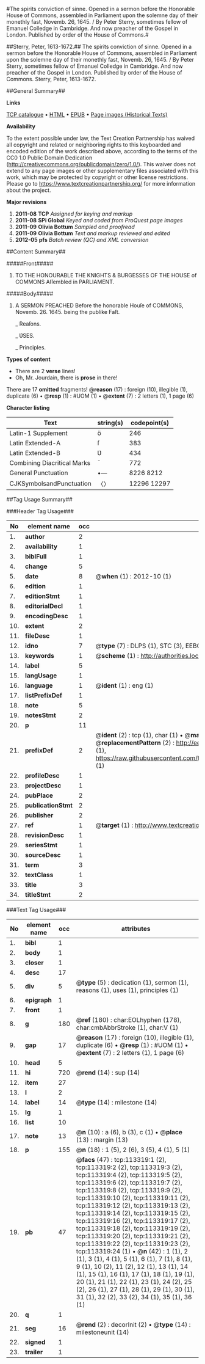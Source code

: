 #The spirits conviction of sinne. Opened in a sermon before the Honorable House of Commons, assembled in Parliament upon the solemne day of their monethly fast, Novemb. 26, 1645. / By Peter Sterry, sometimes fellow of Emanuel Colledge in Cambridge. And now preacher of the Gospel in London. Published by order of the House of Commons.#

##Sterry, Peter, 1613-1672.##
The spirits conviction of sinne. Opened in a sermon before the Honorable House of Commons, assembled in Parliament upon the solemne day of their monethly fast, Novemb. 26, 1645. / By Peter Sterry, sometimes fellow of Emanuel Colledge in Cambridge. And now preacher of the Gospel in London. Published by order of the House of Commons.
Sterry, Peter, 1613-1672.

##General Summary##

**Links**

[TCP catalogue](http://www.ota.ox.ac.uk/tcp/)  • 
[HTML](http://tei.it.ox.ac.uk/tcp/Texts-HTML/free/A93/A93878.html)  • 
[EPUB](http://tei.it.ox.ac.uk/tcp/Texts-EPUB/free/A93/A93878.epub) • 
[Page images (Historical Texts)](https://historicaltexts.jisc.ac.uk/eebo-99861191e)

**Availability**

To the extent possible under law, the Text Creation Partnership has waived all copyright and related or neighboring rights to this keyboarded and encoded edition of the work described above, according to the terms of the CC0 1.0 Public Domain Dedication (http://creativecommons.org/publicdomain/zero/1.0/). This waiver does not extend to any page images or other supplementary files associated with this work, which may be protected by copyright or other license restrictions. Please go to https://www.textcreationpartnership.org/ for more information about the project.

**Major revisions**

1. __2011-08__ __TCP__ *Assigned for keying and markup*
1. __2011-08__ __SPi Global__ *Keyed and coded from ProQuest page images*
1. __2011-09__ __Olivia Bottum__ *Sampled and proofread*
1. __2011-09__ __Olivia Bottum__ *Text and markup reviewed and edited*
1. __2012-05__ __pfs__ *Batch review (QC) and XML conversion*

##Content Summary##

#####Front#####

1. TO THE HONOURABLE THE KNIGHTS & BURGESSES OF THE HOUSE of COMMONS Aſſembled in PARLIAMENT.

#####Body#####

1. A SERMON PREACHED Before the honorable Houſe of COMMONS, Novemb. 26. 1645. being the publike Faſt.

    _ Reaſons.

    _ ƲSES.

    _ Principles.

**Types of content**

  * There are 2 **verse** lines!
  * Oh, Mr. Jourdain, there is **prose** in there!

There are 17 **omitted** fragments! 
 @__reason__ (17) : foreign (10), illegible (1), duplicate (6)  •  @__resp__ (1) : #UOM (1)  •  @__extent__ (7) : 2 letters (1), 1 page (6)

**Character listing**


|Text|string(s)|codepoint(s)|
|---|---|---|
|Latin-1 Supplement|ö|246|
|Latin Extended-A|ſ|383|
|Latin Extended-B|Ʋ|434|
|Combining             Diacritical Marks|̄|772|
|General Punctuation|•—|8226 8212|
|CJKSymbolsandPunctuation|〈〉|12296 12297|

##Tag Usage Summary##

###Header Tag Usage###

|No|element name|occ|attributes|
|---|---|---|---|
|1.|__author__|2||
|2.|__availability__|1||
|3.|__biblFull__|1||
|4.|__change__|5||
|5.|__date__|8| @__when__ (1) : 2012-10 (1)|
|6.|__edition__|1||
|7.|__editionStmt__|1||
|8.|__editorialDecl__|1||
|9.|__encodingDesc__|1||
|10.|__extent__|2||
|11.|__fileDesc__|1||
|12.|__idno__|7| @__type__ (7) : DLPS (1), STC (3), EEBO-CITATION (1), PROQUEST (1), VID (1)|
|13.|__keywords__|1| @__scheme__ (1) : http://authorities.loc.gov/ (1)|
|14.|__label__|5||
|15.|__langUsage__|1||
|16.|__language__|1| @__ident__ (1) : eng (1)|
|17.|__listPrefixDef__|1||
|18.|__note__|5||
|19.|__notesStmt__|2||
|20.|__p__|11||
|21.|__prefixDef__|2| @__ident__ (2) : tcp (1), char (1)  •  @__matchPattern__ (2) : ([0-9\-]+):([0-9IVX]+) (1), (.+) (1)  •  @__replacementPattern__ (2) : http://eebo.chadwyck.com/downloadtiff?vid=$1&page=$2 (1), https://raw.githubusercontent.com/textcreationpartnership/Texts/master/tcpchars.xml#$1 (1)|
|22.|__profileDesc__|1||
|23.|__projectDesc__|1||
|24.|__pubPlace__|2||
|25.|__publicationStmt__|2||
|26.|__publisher__|2||
|27.|__ref__|1| @__target__ (1) : http://www.textcreationpartnership.org/docs/. (1)|
|28.|__revisionDesc__|1||
|29.|__seriesStmt__|1||
|30.|__sourceDesc__|1||
|31.|__term__|3||
|32.|__textClass__|1||
|33.|__title__|3||
|34.|__titleStmt__|2||


###Text Tag Usage###

|No|element name|occ|attributes|
|---|---|---|---|
|1.|__bibl__|1||
|2.|__body__|1||
|3.|__closer__|1||
|4.|__desc__|17||
|5.|__div__|5| @__type__ (5) : dedication (1), sermon (1), reasons (1), uses (1), principles (1)|
|6.|__epigraph__|1||
|7.|__front__|1||
|8.|__g__|180| @__ref__ (180) : char:EOLhyphen (178), char:cmbAbbrStroke (1), char:V (1)|
|9.|__gap__|17| @__reason__ (17) : foreign (10), illegible (1), duplicate (6)  •  @__resp__ (1) : #UOM (1)  •  @__extent__ (7) : 2 letters (1), 1 page (6)|
|10.|__head__|5||
|11.|__hi__|720| @__rend__ (14) : sup (14)|
|12.|__item__|27||
|13.|__l__|2||
|14.|__label__|14| @__type__ (14) : milestone (14)|
|15.|__lg__|1||
|16.|__list__|10||
|17.|__note__|13| @__n__ (10) : a (6), b (3), c (1)  •  @__place__ (13) : margin (13)|
|18.|__p__|155| @__n__ (18) : 1 (5), 2 (6), 3 (5), 4 (1), 5 (1)|
|19.|__pb__|47| @__facs__ (47) : tcp:113319:1 (2), tcp:113319:2 (2), tcp:113319:3 (2), tcp:113319:4 (2), tcp:113319:5 (2), tcp:113319:6 (2), tcp:113319:7 (2), tcp:113319:8 (2), tcp:113319:9 (2), tcp:113319:10 (2), tcp:113319:11 (2), tcp:113319:12 (2), tcp:113319:13 (2), tcp:113319:14 (2), tcp:113319:15 (2), tcp:113319:16 (2), tcp:113319:17 (2), tcp:113319:18 (2), tcp:113319:19 (2), tcp:113319:20 (2), tcp:113319:21 (2), tcp:113319:22 (2), tcp:113319:23 (2), tcp:113319:24 (1)  •  @__n__ (42) : 1 (1), 2 (1), 3 (1), 4 (1), 5 (1), 6 (1), 7 (1), 8 (1), 9 (1), 10 (2), 11 (2), 12 (1), 13 (1), 14 (1), 15 (1), 16 (1), 17 (1), 18 (1), 19 (1), 20 (1), 21 (1), 22 (1), 23 (1), 24 (2), 25 (2), 26 (1), 27 (1), 28 (1), 29 (1), 30 (1), 31 (1), 32 (2), 33 (2), 34 (1), 35 (1), 36 (1)|
|20.|__q__|1||
|21.|__seg__|16| @__rend__ (2) : decorInit (2)  •  @__type__ (14) : milestoneunit (14)|
|22.|__signed__|1||
|23.|__trailer__|1||

